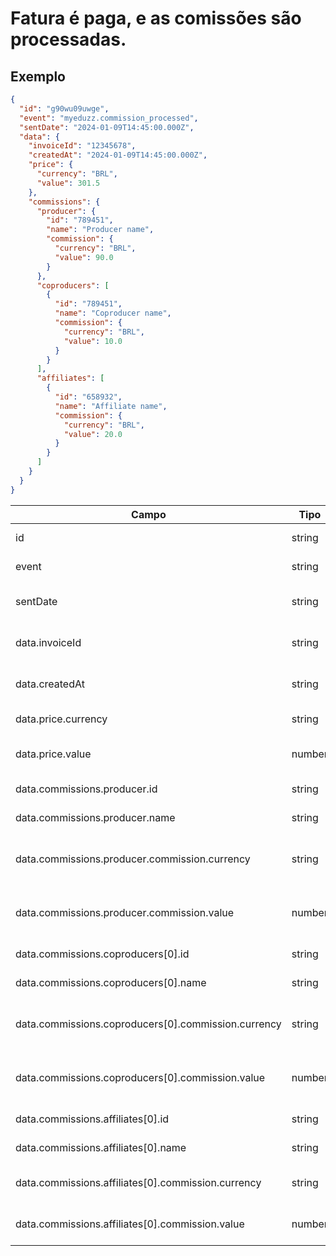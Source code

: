 # Fatura é paga, e as comissões são processadas.

## Exemplo

```json
{
  "id": "g90wu09uwge",
  "event": "myeduzz.commission_processed",
  "sentDate": "2024-01-09T14:45:00.000Z",
  "data": {
    "invoiceId": "12345678",
    "createdAt": "2024-01-09T14:45:00.000Z",
    "price": {
      "currency": "BRL",
      "value": 301.5
    },
    "commissions": {
      "producer": {
        "id": "789451",
        "name": "Producer name",
        "commission": {
          "currency": "BRL",
          "value": 90.0
        }
      },
      "coproducers": [
        {
          "id": "789451",
          "name": "Coproducer name",
          "commission": {
            "currency": "BRL",
            "value": 10.0
          }
        }
      ],
      "affiliates": [
        {
          "id": "658932",
          "name": "Affiliate name",
          "commission": {
            "currency": "BRL",
            "value": 20.0
          }
        }
      ]
    }
  }
}
```

| Campo                                               | Tipo   | Descrição                       |
| --------------------------------------------------- | ------ | ------------------------------- |
| id                                                  | string | ID do evento                    |
| event                                               | string | Nome do evento                  |
| sentDate                                            | string | Data de envio do evento         |
| data.invoiceId                                      | string | ID da fatura associada          |
| data.createdAt                                      | string | Data de criação da fatura       |
| data.price.currency                                 | string | Moeda do valor total            |
| data.price.value                                    | number | Valor total da da fatura        |
| data.commissions.producer.id                        | string | ID do produtor                  |
| data.commissions.producer.name                      | string | Nome do produtor                |
| data.commissions.producer.commission.currency       | string | Moeda da comissão do produtor   |
| data.commissions.producer.commission.value          | number | Valor da comissão do produtor   |
| data.commissions.coproducers[0].id                  | string | ID do coprodutor                |
| data.commissions.coproducers[0].name                | string | Nome do coprodutor              |
| data.commissions.coproducers[0].commission.currency | string | Moeda da comissão do coprodutor |
| data.commissions.coproducers[0].commission.value    | number | Valor da comissão do coprodutor |
| data.commissions.affiliates[0].id                   | string | ID do afiliado                  |
| data.commissions.affiliates[0].name                 | string | Nome do afiliado                |
| data.commissions.affiliates[0].commission.currency  | string | Moeda da comissão do afiliado   |
| data.commissions.affiliates[0].commission.value     | number | Valor da comissão do afiliado   |

